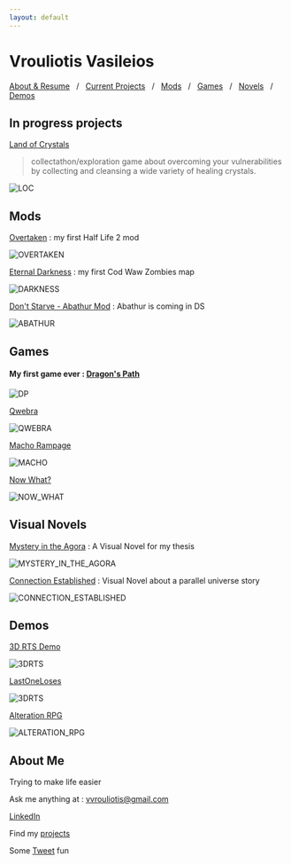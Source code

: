 ```yaml
---
layout: default
---
```


# Vrouliotis Vasileios

[About & Resume](#me) &nbsp; / &nbsp; [Current Projects](#current-projects) &nbsp; / &nbsp; [Mods](#mods) &nbsp; / &nbsp; [Games](#games) &nbsp; / &nbsp; [Novels](#visual-novels) &nbsp; / &nbsp; [Demos](#demos)

## In progress projects

[Land of Crystals](https://landofcrystalsgame.tumblr.com/)

> collectathon/exploration game about overcoming your vulnerabilities by collecting and cleansing a wide variety of healing crystals.

![LOC](./assets/images/loc.jpg)

## Mods

[Overtaken](https://github.com/vvroul/Overtaken) : my first Half Life 2 mod

![OVERTAKEN](./assets/images/overtaken.jpg)

[Eternal Darkness](https://github.com/vvroul/eternal_darkness) : my first Cod Waw Zombies map

![DARKNESS](./assets/images/eternal_darkness.jpg)

[Don't Starve - Abathur Mod](https://github.com/vvroul/abathur-mod) : Abathur is coming in DS

![ABATHUR](./assets/images/aba.jpg)

## Games

#### My first game ever : [Dragon's Path](https://github.com/vvroul/Dragon-s-Path)

![DP](./assets/images/dp.jpg)

[Qwebra](https://gamejolt.com/games/qwebra/39922)

![QWEBRA](./assets/images/qwebra.jpg)

[Macho Rampage](https://gamejolt.com/games/macho-rampage/79964)

![MACHO](./assets/images/macho_rampage.jpg)

[Now What?](https://globalgamejam.org/2015/games/now-what-1)

![NOW_WHAT](./assets/images/now_what.jpg)

## Visual Novels

[Mystery in the Agora](https://pergamos.lib.uoa.gr/uoa/dl/object/2073223) : A Visual Novel for my thesis

![MYSTERY_IN_THE_AGORA](./assets/images/mystery.jpg)

[Connection Established](https://github.com/vvroul/connection_established_vn) : Visual Novel about a parallel universe story

![CONNECTION_ESTABLISHED](./assets/images/connection_established.jpg)

## Demos

[3D RTS Demo](https://github.com/vvroul/3D-rts-demo)

![3DRTS](./assets/images/rts.jpg)

[LastOneLoses](https://github.com/vvroul/LastOneLoses)

![3DRTS](./assets/images/last_one_loses.jpg)

[Alteration RPG](https://github.com/vvroul/AlterationRPG)

![ALTERATION_RPG](./assets/images/alteration.jpg)

## About Me

Trying to make life easier

Ask me anything at : vvrouliotis@gmail.com

[LinkedIn](https://www.linkedin.com/in/vvrouliotis/)

Find my [projects](https://github.com/vvroul?tab=repositories)

Some [Tweet](https://twitter.com/vvroul) fun
